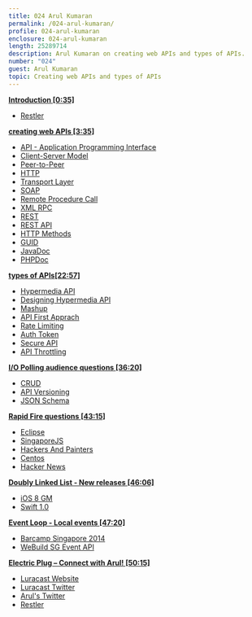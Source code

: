 ```yaml
---
title: 024 Arul Kumaran
permalink: /024-arul-kumaran/
profile: 024-arul-kumaran
enclosure: 024-arul-kumaran
length: 25289714
description: Arul Kumaran on creating web APIs and types of APIs.
number: "024"
guest: Arul Kumaran
topic: Creating web APIs and types of APIs
---
```


**[Introduction [0:35]](#t=0:35)**

- [Restler](https://www.luracast.com/products/restler)

**[creating web APIs  [3:35]](#t=3:35)**

- [API - Application Programming Interface](http://en.wikipedia.org/wiki/Application_programming_interface)
- [Client-Server Model](http://en.wikipedia.org/wiki/Client%E2%80%93server_model)
- [Peer-to-Peer](http://en.wikipedia.org/wiki/Peer-to-peer)
- [HTTP](http://en.wikipedia.org/wiki/Hypertext_Transfer_Protocol)
- [Transport Layer](http://en.wikipedia.org/wiki/Transport_layer)
- [SOAP](http://en.wikipedia.org/wiki/SOAP)
- [Remote Procedure Call](http://en.wikipedia.org/wiki/Remote_procedure_call)
- [XML RPC](http://en.wikipedia.org/wiki/XML-RPC)
- [REST](http://www.ics.uci.edu/~fielding/pubs/dissertation/top.htm)
- [REST API](http://en.wikipedia.org/wiki/Representational_state_transfer#Applied_to_web_services)
- [HTTP Methods](http://www.w3.org/Protocols/rfc2616/rfc2616-sec9.html)
- [GUID](http://en.wikipedia.org/wiki/Globally_unique_identifier)
- [JavaDoc](http://www.oracle.com/technetwork/java/javase/documentation/javadoc-137458.html)
- [PHPDoc](http://www.phpdoc.org/)

**[types of APIs[22:57]](#t=22:57)**

- [Hypermedia API](http://www.designinghypermediaapis.com/)
- [Designing Hypermedia API](http://www.steveklabnik.com/hypermedia-presentation/)
- [Mashup](http://en.wikipedia.org/wiki/Mashup_\(web_application_hybrid\))
- [API First Apprach](http://blog.mashape.com/three-ways-api-first-development-is-the-future-of-web/)
- [Rate Limiting](https://developer.github.com/v3/rate_limit/)
- [Auth Token](http://en.wikipedia.org/wiki/Access_token)
- [Secure API](https://stormpath.com/blog/secure-your-rest-api-right-way/)
- [API Throttling](http://ug.infusionsoft.com/article/AA-01113/0/API-throttling-explained.html)

**[I/O Polling audience questions [36:20]](#t=36:20)**

- [CRUD](http://en.wikipedia.org/wiki/Create,_read,_update_and_delete)
- [API Versioning](https://developers.facebook.com/docs/apps/versions)
- [JSON Schema](http://json-schema.org/example1.html)

**[Rapid Fire questions [43:15]](#t=43:15)**

- [Eclipse](https://www.eclipse.org/)
- [SingaporeJS](www.meetup.com/Singapore-JS/)
- [Hackers And Painters](http://hackersandpainters.sg/)
- [Centos](http://www.centos.org/)
- [Hacker News](http://news.ycombinator.com/)

**[Doubly Linked List -  New releases [46:06]](#t=46:06)**

- [iOS 8 GM](http://9to5mac.com/2014/09/09/apple-releases-ios-8-gm-ahead-of-sep-17-public-release/)
- [Swift 1.0](https://developer.apple.com/swift/blog/?id=14)

**[Event Loop - Local events [47:20]](#t=47:20)**

- [Barcamp Singapore 2014](https://www.facebook.com/groups/barcampsingapore/)
- [WeBuild SG Event API](http://webuild.sg)

**[Electric Plug  – Connect with Arul! [50:15]](#t=50:15)**

- [Luracast Website](http://luracast.com)
- [Luracast Twitter](http://twitter.com/luracast)
- [Arul's Twitter](http://twitter.com/_arul)
- [Restler](https://www.luracast.com/products/restler)
